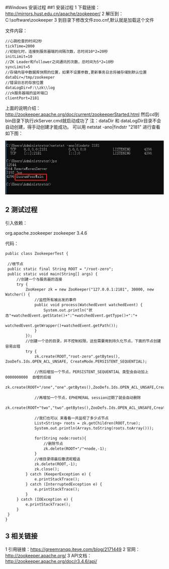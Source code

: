 #Windows 安装过程
 ##1 安装过程
 1 下载链接：http://mirrors.hust.edu.cn/apache/zookeeper/
 2 解压到：C:\software\zookeeper
 3 到目录下修改文件zoo.cnf,默认就是加载这个文件
 
 文件内容：
  
    //心跳检查的时间2秒
    tickTime=2000
    //初始化时，连接到服务器端的间隔次数，总时间10*2=20秒
    initLimit=10
    //ZK Leader和follower之间通讯的次数，总时间为5*2=10秒
    syncLimit=5
    //存储内容中数据库快照的位置，如果不设置参数,更新事务日志将被存储到默认位置
    dataDir=/tmp/zookeeper
    //错误日志的存放位置
    dataLogDir=F:\\zk\\log
    //zk服务器端的监听端口
    clientPort=2181
 
  上面的说明介绍：http://zookeeper.apache.org/doc/current/zookeeperStarted.html
  然后cd到bin目录下执行zkServer.cmd就启动成功了
  注：dataDir 和 dataLogDir目录不会自动创建，得手动创建才能成功。
  可以用 netstat -ano|findstr "2181" 进行查看
  如下图：

   ![images](https://github.com/CaoWenCool/Zookeeper/blob/master/image/Windows%E7%8E%AF%E5%A2%83%E4%B8%AD%E6%9F%A5%E7%9C%8BZookeeper%E8%BF%9B%E7%A8%8B.jpg)

  ## 2 测试过程
  引入依赖：
  
   <dependency>
      <groupId>org.apache.zookeeper</groupId>
      <artifactId>zookeeper</artifactId>
      <version>3.4.6</version>
   </dependency>
  
 代码：
 
    public class ZookeeperTest {
 
     //根节点
     public static final String ROOT = "/root-zero";
     public static void main(String[] args) {
         //创建一个与服务器的连接
         try {
             ZooKeeper zk = new ZooKeeper("127.0.0.1:2181", 30000, new Watcher() {
                 //监控所有被出发的事件
                 public void process(WatchedEvent watchedEvent) {
                     System.out.println("状态"+watchedEvent.getState()+":"+watchedEvent.getType()+":"+
                             watchedEvent.getWrapper()+watchedEvent.getPath());
                 }
             });
             //创建一个总的目录，并不控制权限，这些需要用到持久化节点，下面的节点创建容易出错
             try {
                 zk.create(ROOT,"root-zero".getBytes(), ZooDefs.Ids.OPEN_ACL_UNSAFE, CreateMode.PERSISTENT_SEQUENTIAL);
 
                 //然后增加一个节点，PERSISTENT_SEQUENTIAL 类型会自动加上 0000000000  自增的后缀
                 zk.create(ROOT+"/one","one".getBytes(),ZooDefs.Ids.OPEN_ACL_UNSAFE,CreateMode.PERSISTENT_SEQUENTIAL);
 
                 //再增加一个节点，EPHEMERAL session过期了就会自动删除
                 zk.create(ROOT+"two","two".getBytes(),ZooDefs.Ids.OPEN_ACL_UNSAFE,CreateMode.EPHEMERAL);
 
                 //我们也可以 来看看一共监视了多少点节点
                 List<String> roots = zk.getChildren(ROOT,true);
                 System.out.println(Arrays.toString(roots.toArray()));
 
                 for(String node:roots){
                     //删除节点
                     zk.delete(ROOT+"/"+node,-1);
                 }
                 //根目录得最后撒谎呢粗话
                 zk.delete(ROOT,-1);
                 zk.close();
             } catch (KeeperException e) {
                 e.printStackTrace();
             } catch (InterruptedException e) {
                 e.printStackTrace();
             }
         } catch (IOException e) {
             e.printStackTrace();
         }
     }
    }

## 3 相关链接
 1 引用链接：https://greemranqq.iteye.com/blog/2171449
 2 官网： http://zookeeper.apache.org/
 3 API文档：http://zookeeper.apache.org/doc/r3.4.6/api/
 